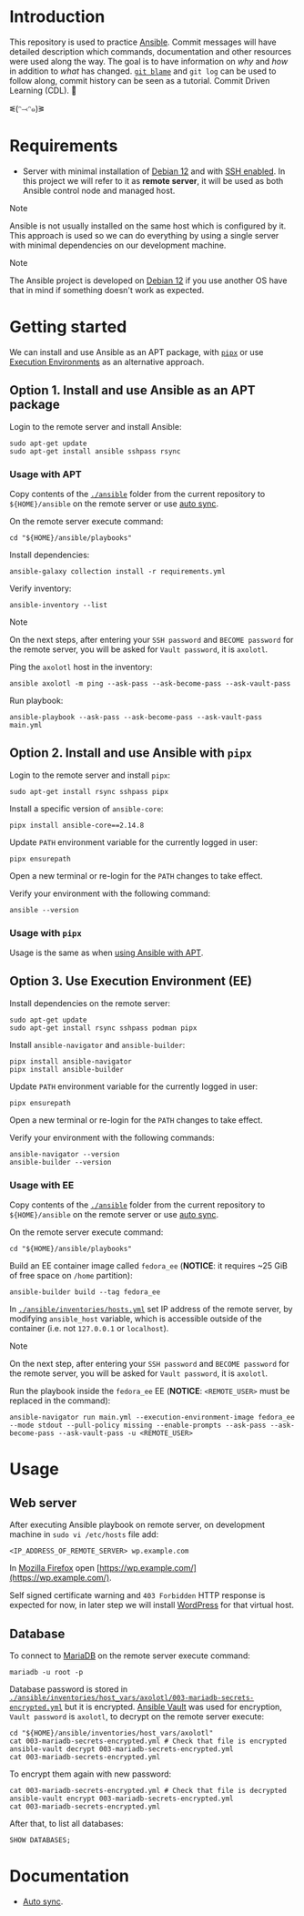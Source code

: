 # Introduction

This repository is used to practice [Ansible](https://en.wikipedia.org/wiki/Ansible_(software)). Commit messages will have detailed description which commands, documentation and other resources were used along the way. The goal is to have information on *why* and *how* in addition to *what* has changed. [`git blame`](https://www.atlassian.com/git/tutorials/inspecting-a-repository/git-blame) and `git log` can be used to follow along, commit history can be seen as a tutorial. Commit Driven Learning (CDL). 🤯

ᓬ(ᵔ⤙ᵔ๑)ᕒ

# Requirements

- Server with minimal installation of [Debian 12](https://www.debian.org/) and with [SSH enabled](https://phoenixnap.com/kb/how-to-enable-ssh-on-debian). In this project we will refer to it as **remote server**, it will be used as both Ansible control node and managed host.

> [!NOTE]
> Ansible is not usually installed on the same host which is configured by it. This approach is used so we can do everything by using a single server with minimal dependencies on our development machine.

> [!NOTE]
> The Ansible project is developed on [Debian 12](https://www.debian.org/) if you use another OS have that in mind if something doesn't work as expected.

# Getting started

We can install and use Ansible as an APT package, with [`pipx`](https://github.com/pypa/pipx#overview-what-is-pipx) or use [Execution Environments](https://docs.ansible.com/ansible/latest/getting_started_ee/index.html) as an alternative approach.

## Option 1. Install and use Ansible as an APT package

Login to the remote server and install Ansible:

    sudo apt-get update
    sudo apt-get install ansible sshpass rsync

### Usage with APT

Copy contents of the [`./ansible`](ansible) folder from the current repository to `${HOME}/ansible` on the remote server or use [auto sync](doc/auto_sync.md).

On the remote server execute command:

    cd "${HOME}/ansible/playbooks"

Install dependencies:

    ansible-galaxy collection install -r requirements.yml

Verify inventory:

    ansible-inventory --list

> [!NOTE]
> On the next steps, after entering your `SSH password` and `BECOME password` for the remote server, you will be asked for `Vault password`, it is `axolotl`.

Ping the `axolotl` host in the inventory:

    ansible axolotl -m ping --ask-pass --ask-become-pass --ask-vault-pass

Run playbook:

    ansible-playbook --ask-pass --ask-become-pass --ask-vault-pass main.yml

## Option 2. Install and use Ansible with `pipx`

Login to the remote server and install `pipx`:

    sudo apt-get install rsync sshpass pipx

Install a specific version of `ansible-core`:

    pipx install ansible-core==2.14.8

Update `PATH` environment variable for the currently logged in user:

    pipx ensurepath

Open a new terminal or re-login for the `PATH` changes to take effect.

Verify your environment with the following command:

    ansible --version

### Usage with `pipx`

Usage is the same as when [using Ansible with APT](#usage-with-apt).

## Option 3. Use Execution Environment (EE)

Install dependencies on the remote server:

    sudo apt-get update
    sudo apt-get install rsync sshpass podman pipx

Install `ansible-navigator` and `ansible-builder`:

    pipx install ansible-navigator
    pipx install ansible-builder

Update `PATH` environment variable for the currently logged in user:

    pipx ensurepath

Open a new terminal or re-login for the `PATH` changes to take effect.

Verify your environment with the following commands:

    ansible-navigator --version
    ansible-builder --version

### Usage with EE

Copy contents of the [`./ansible`](ansible) folder from the current repository to `${HOME}/ansible` on the remote server or use [auto sync](doc/auto_sync.md).

On the remote server execute command:

    cd "${HOME}/ansible/playbooks"

Build an EE container image called `fedora_ee` (**NOTICE**: it requires ~25 GiB of free space on `/home` partition):

    ansible-builder build --tag fedora_ee

In [`./ansible/inventories/hosts.yml`](ansible/inventories/hosts.yml) set IP address of the remote server, by modifying `ansible_host` variable, which is accessible outside of the container (i.e. not `127.0.0.1` or `localhost`).

> [!NOTE]
> On the next step, after entering your `SSH password` and `BECOME password` for the remote server, you will be asked for `Vault password`, it is `axolotl`.

Run the playbook inside the `fedora_ee` EE (**NOTICE**: `<REMOTE_USER>` must be replaced in the command):

    ansible-navigator run main.yml --execution-environment-image fedora_ee --mode stdout --pull-policy missing --enable-prompts --ask-pass --ask-become-pass --ask-vault-pass -u <REMOTE_USER>

# Usage

## Web server

After executing Ansible playbook on remote server, on development machine in `sudo vi /etc/hosts` file add:

    <IP_ADDRESS_OF_REMOTE_SERVER> wp.example.com

In [Mozilla Firefox](https://www.mozilla.org/firefox/) open [https://wp.example.com/](https://wp.example.com/).

Self signed certificate warning and `403 Forbidden` HTTP response is expected for now, in later step we will install [WordPress](https://en.wikipedia.org/wiki/WordPress) for that virtual host.

## Database

To connect to [MariaDB](https://en.wikipedia.org/wiki/MariaDB) on the remote server execute command:

    mariadb -u root -p

Database password is stored in [`./ansible/inventories/host_vars/axolotl/003-mariadb-secrets-encrypted.yml`](ansible/inventories/host_vars/axolotl/003-mariadb-secrets-encrypted.yml) but it is encrypted. [Ansible Vault](https://docs.ansible.com/ansible/latest/vault_guide/index.html) was used for encryption, `Vault password` is `axolotl`, to decrypt on the remote server execute:

    cd "${HOME}/ansible/inventories/host_vars/axolotl"
    cat 003-mariadb-secrets-encrypted.yml # Check that file is encrypted
    ansible-vault decrypt 003-mariadb-secrets-encrypted.yml
    cat 003-mariadb-secrets-encrypted.yml

To encrypt them again with new password:

    cat 003-mariadb-secrets-encrypted.yml # Check that file is decrypted
    ansible-vault encrypt 003-mariadb-secrets-encrypted.yml
    cat 003-mariadb-secrets-encrypted.yml

After that, to list all databases:

    SHOW DATABASES;

# Documentation

- [Auto sync](doc/auto_sync.md).
